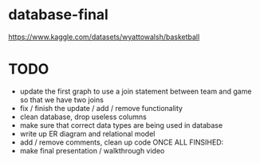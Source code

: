 # database-final

https://www.kaggle.com/datasets/wyattowalsh/basketball

# TODO
- update the first graph to use a join statement between team and game so that we have two joins
- fix / finish the update / add / remove functionality
- clean database, drop useless columns
- make sure that correct data types are being used in database
- write up ER diagram and relational model
- add / remove comments, clean up code
ONCE ALL FINSIHED:
- make final presentation / walkthrough video
